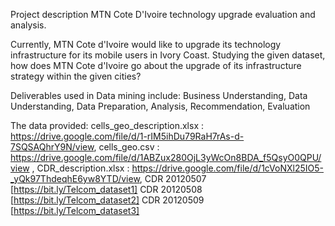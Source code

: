 Project description
MTN Cote D'Ivoire technology upgrade evaluation and analysis.

Currently, MTN Cote d'Ivoire would like to upgrade its technology infrastructure for its mobile users in Ivory Coast. Studying the given dataset, how does MTN Cote d'Ivoire go about the upgrade of its infrastructure strategy within the given cities?

Deliverables used in Data mining include:
Business Understanding, Data Understanding, Data Preparation, Analysis, Recommendation, Evaluation

The data provided: cells_geo_description.xlsx : https://drive.google.com/file/d/1-rIM5ihDu79RaH7rAs-d-7SQSAQhrY9N/view, cells_geo.csv : https://drive.google.com/file/d/1ABZux280OjL3yWcOn8BDA_f5QsyO0QPU/view , CDR_description.xlsx : https://drive.google.com/file/d/1cVoNXl25IO5-_yQk97ThdeqhE6yw8YTD/view, CDR 20120507 [https://bit.ly/Telcom_dataset1] CDR 20120508 [https://bit.ly/Telcom_dataset2] CDR 20120509 [https://bit.ly/Telcom_dataset3]
